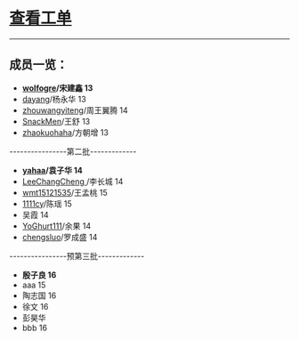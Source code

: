 # [查看工单](https://github.com/SHU-PV-Blue/Issues/issues)  
***

## 成员一览： 
- **[wolfogre](https://github.com/wolfogre)/宋建鑫 13**
- [dayang](https://github.com/dayang)/杨永华 13
- [zhouwangyiteng](https://github.com/zhouwangyiteng)/周王翼腾 14
- [SnackMen](https://github.com/SnackMen)/王舒 13
- [zhaokuohaha](https://github.com/zhaokuohaha)/方朝增 13 

----------------第二批-------------

- **[yahaa](https://github.com/yahaa)/袁子华 14**
- [LeeChangCheng ](https://github.com/LeeChangCheng )/李长城 14
- [wmt15121535](https://github.com/wmt15121535)/王孟桃 15
- [1111cy](https://github.com/1111cy)/陈瑶 15
- 吴霞 14
- [YoGhurt111](https://github.com/YoGhurt111)/余果 14
- [chengsluo](https://github.com/chengsluo)/罗成盛 14
 

----------------预第三批-------------

- **殷子良 16**
- aaa 15
- 陶志国 16
- 徐文 16
- 彭昊华
- bbb 16
